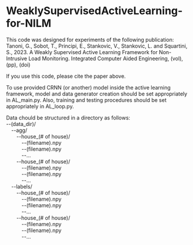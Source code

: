 # WeaklySupervisedActiveLearning-for-NILM

This code was designed for experiments of the following publication:
Tanoni, G., Sobot, T., Principi, E., Stankovic, V., Stankovic, L. and Squartini, S., 2023. A Weakly Supervised Active Learning Framework for Non-Intrusive Load Monitoring. Integrated Computer Aided Engineering, (vol), (pp), (doi)

If you use this code, please cite the paper above.

To use provided CRNN (or another) model inside the active learning framework, model and data generator creation should be set appropriately in AL_main.py. Also, training and testing procedures should be set appropriately in AL_loop.py.

Data chould be structured in a directory as follows: <br />
 --(data_dir)/ <br />
&emsp;--agg/ <br />
&emsp;&emsp;--house_(# of house)/ <br />
&emsp;&emsp;&emsp;--(filename).npy <br />
&emsp;&emsp;&emsp;--(filename).npy <br />
&emsp;&emsp;&emsp;--... <br />
&emsp;&emsp;--house_(# of house)/ <br />
&emsp;&emsp;&emsp;--(filename).npy <br />
&emsp;&emsp;&emsp;--(filename).npy <br />
&emsp;&emsp;&emsp;--... <br />
&emsp;--labels/ <br />
&emsp;&emsp;--house_(# of house)/ <br />
&emsp;&emsp;&emsp;--(filename).npy <br />
&emsp;&emsp;&emsp;--(filename).npy <br />
&emsp;&emsp;&emsp;--... <br />
&emsp;&emsp;--house_(# of house)/ <br />
&emsp;&emsp;&emsp;--(filename).npy <br />
&emsp;&emsp;&emsp;--(filename).npy <br />
&emsp;&emsp;&emsp;--... <br />
